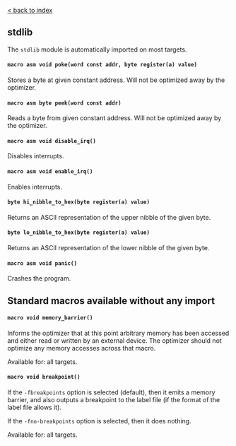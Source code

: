 [< back to index](../doc_index.md)

## stdlib

The `stdlib` module is automatically imported on most targets.

#### `macro asm void poke(word const addr, byte register(a) value)`

Stores a byte at given constant address. Will not be optimized away by the optimizer.

#### `macro asm byte peek(word const addr)`

Reads a byte from given constant address. Will not be optimized away by the optimizer.

#### `macro asm void disable_irq()`

Disables interrupts.

#### `macro asm void enable_irq()`

Enables interrupts.

#### `byte hi_nibble_to_hex(byte register(a) value)`

Returns an ASCII representation of the upper nibble of the given byte.

#### `byte lo_nibble_to_hex(byte register(a) value)`

Returns an ASCII representation of the lower nibble of the given byte.

#### `macro asm void panic()`

Crashes the program.

## Standard macros available without any import

#### `macro void memory_barrier()`

Informs the optimizer that at this point arbitrary memory has been accessed and either read or written by an external device.
The optimizer should not optimize any memory accesses across that macro.

Available for: all targets.

#### `macro void breakpoint()`

If the `-fbreakpoints` option is selected (default), then it emits a memory barrier,
and also outputs a breakpoint to the label file (if the format of the label file allows it).

If the `-fno-breakpoints` option is selected, then it does nothing.

Available for: all targets.
